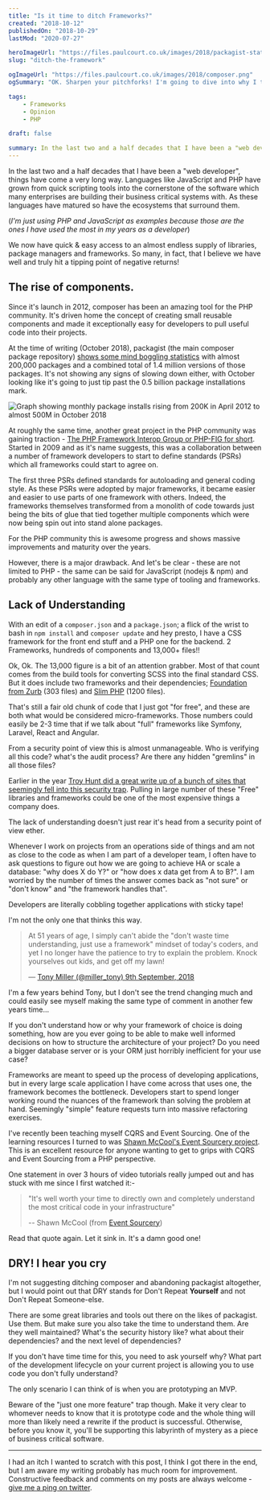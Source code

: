 ```yaml
---
title: "Is it time to ditch Frameworks?"
created: "2018-10-12"
publishedOn: "2018-10-29"
lastMod: "2020-07-27"

heroImageUrl: "https://files.paulcourt.co.uk/images/2018/packagist-stats.png"
slug: "ditch-the-framework"

ogImageUrl: "https://files.paulcourt.co.uk/images/2018/composer.png"
ogSummary: "OK. Sharpen your pitchforks! I'm going to dive into why I think you should ditch your favourite PHP framework for anything other than MVPs."

tags: 
    - Frameworks
    - Opinion
    - PHP

draft: false

summary: In the last two and a half decades that I have been a "web developer", things have come a very long way. Languages like JavaScript and PHP have grown from quick scripting tools into the cornerstone of the software which many enterprises are building their business critical systems with. As these languages have matured so have the ecosystems that surround them.
---
```

In the last two and a half decades that I have been a "web developer", things have come a very long way. Languages like JavaScript and PHP have grown from quick scripting tools into the cornerstone of the software which many enterprises are building their business critical systems with. As these languages have matured so have the ecosystems that surround them. 

(*I'm just using PHP and JavaScript as examples because those are the ones I have used the most in my years as a developer*)

We now have quick & easy access to an almost endless supply of libraries, package managers and frameworks. So many, in fact, that I believe we have well and truly hit a tipping point of negative returns!

## The rise of components.
Since it's launch in 2012, composer has been an amazing tool for the PHP community. It's driven home the concept of creating small reusable components and made it exceptionally easy for developers to pull useful code into their projects.

At the time of writing (October 2018), packagist (the main composer package repository) [shows some mind boggling statistics](https://packagist.org/statistics) with almost 200,000 packages and a combined total of 1.4 million versions of those packages. It's not showing any signs of slowing down either, with October looking like it's going to just tip past the 0.5 billion package installations mark.

![Graph showing monthly package installs rising from 200K in April 2012 to almost 500M in October 2018](https://files.paulcourt.co.uk/images/2018/packagist-stats.png)

At roughly the same time, another great project in the PHP community was gaining traction - [The PHP Framework Interop Group or PHP-FIG for short](https://github.com/php-fig). Started in 2009 and as it's name suggests, this was a collaboration between a number of framework developers to start to define standards (PSRs) which all frameworks could start to agree on.

The first three PSRs defined standards for autoloading and general coding style. As these PSRs were adopted by major frameworks, it became easier and easier to use parts of one framework with others. Indeed, the frameworks themselves transformed from a monolith of code towards just being the bits of glue that tied together multiple components which were now being spin out into stand alone packages.

For the PHP community this is awesome progress and shows massive improvements and maturity over the years.

However, there is a major drawback. And let's be clear - these are not limited to PHP - the same can be said for JavaScript (nodejs & npm) and probably any other language with the same type of tooling and frameworks.

## Lack of Understanding

With an edit of a `composer.json` and a `package.json`;  a flick of the wrist to bash in `npm install` and `composer update` and hey presto, I have a CSS framework for the front end stuff and a PHP one for the backend. 2 Frameworks, hundreds of components and 13,000+ files!!

Ok, Ok. The 13,000 figure is a bit of an attention grabber. Most of that count comes from the build tools for converting SCSS into the final standard CSS. But it does include two frameworks and their dependencies; [Foundation from Zurb](https://foundation.zurb.com/) (303 files) and [Slim PHP](https://www.slimframework.com/) (1200 files).

That's still a fair old chunk of code that I just got "for free", and these are both what would be considered micro-frameworks. Those numbers could easily be 2-3 time that if we talk about "full" frameworks like Symfony, Laravel, React and Angular. 

From a security point of view this is almost unmanageable. Who is verifying all this code? what's the audit process? Are there any hidden "gremlins" in all those files?

Earlier in the year [Troy Hunt did a great write up of a bunch of sites that seemingly fell into this security trap](https://www.troyhunt.com/the-javascript-supply-chain-paradox-sri-csp-and-trust-in-third-party-libraries/). Pulling in large number of these "Free" libraries and frameworks could be one of the most expensive things a company does.

The lack of understanding doesn't just rear it's head from a security point of view ether. 

Whenever I work on projects from an operations side of things and am not as close to the code as when I am part of a developer team, I often have to ask questions to figure out how we are going to achieve HA or scale a database: "why does X do Y?" or "how does x data get from A to B?". I am worried by the number of times the answer comes back as "not sure" or "don't know" and "the framework handles that".

Developers are literally cobbling together applications with sticky tape!

I'm not the only one that thinks this way.

> At 51 years of age, I simply can't abide the "don't waste time understanding, just use a framework" mindset of today's coders, and yet I no longer have the patience to try to explain the problem. Knock yourselves out kids, and get off my lawn!
> 
> — [Tony Miller (@miller_tony) 9th September, 2018](https://twitter.com/miller_tony/status/1038566824026288128)

I'm a few years behind Tony, but I don't see the trend changing much and could easily see myself making the same type of comment in another few years time...

If you don't understand how or why your framework of choice is doing something, how are you ever going to be able to make well informed decisions on how to structure the architecture of your project? Do you need a bigger database server or is your ORM just horribly inefficient for your use case? 

Frameworks are meant to speed up the process of developing applications, but in every large scale application I have come across that uses one, the framework becomes the bottleneck. Developers start to spend longer working round the nuances of the framework than solving the problem at hand. Seemingly "simple" feature requests turn into massive refactoring exercises.

I've recently been teaching myself CQRS and Event Sourcing. One of the learning resources I turned to was [Shawn McCool's Event Sourcery project](https://eventsourcery.com). This is an excellent resource for anyone wanting to get to grips with CQRS and Event Sourcing from a PHP perspective. 

One statement in over 3 hours of video tutorials really jumped out and has stuck with me since I first watched it:-

> "It's well worth your time to directly own and completely understand the most critical code in your infrastructure"
> 
> -- Shawn McCool (from [Event Sourcery](https://eventsourcery.com))

Read that quote again. Let it sink in. It's a damn good one!

## DRY! I hear you cry

I'm not suggesting ditching composer and abandoning packagist altogether, but I would point out that DRY stands for Don't Repeat **Yourself** and not Don't Repeat Someone-else.

There are some great libraries and tools out there on the likes of packagist. Use them. But make sure you also take the time to understand them. Are they well maintained? What's the security history like? what about their dependencies? and the next level of dependencies? 

If you don't have time time for this, you need to ask yourself why? What part of the development lifecycle on your current project is allowing you to use code you don't fully understand?

The only scenario I can think of is when you are prototyping an MVP. 

Beware of the "just one more feature" trap though. Make it very clear to whomever needs to know that it is prototype code and the whole thing will more than likely need a rewrite if the product is successful. Otherwise, before you know it, you'll be supporting this labyrinth of mystery as a piece of business critical software.

----
I had an itch I wanted to scratch with this post, I think I got there in the end, but I am aware my writing probably has much room for improvement. Constructive feedback and comments on my posts are always welcome - [give me a ping on twitter](https://twitter.com/GargoyleTwoZero/status/1057012223418253313).